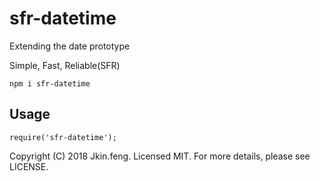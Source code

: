 # sfr-datetime
Extending the date prototype

Simple, Fast, Reliable(SFR)

```
npm i sfr-datetime
```

## Usage

```
require('sfr-datetime');
```


Copyright (C) 2018 Jkin.feng. Licensed MIT. For more details, please see LICENSE.